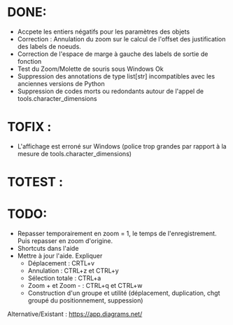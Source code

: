# DONE:
+ Accpete les entiers négatifs pour les paramètres des objets
+ Correction : Annulation du zoom sur le calcul de l'offset des justification des labels de noeuds.
+ Correction de l'espace de marge à gauche des labels de sortie de fonction
+ Test du Zoom/Molette de souris sous Windows Ok
+ Suppression des annotations de type list[str] incompatibles avec les anciennes versions de Python
+ Suppression de codes morts ou redondants autour de l'appel de tools.character_dimensions

# TOFIX : 
+ L'affichage est erroné sur Windows (police trop grandes par rapport à la mesure de tools.character_dimensions)

# TOTEST :


# TODO:
+ Repasser temporairement en zoom = 1, le temps de l'enregistrement. Puis repasser en zoom d'origine.
+ Shortcuts dans l'aide
+ Mettre à jour l'aide. Expliquer
  + Déplacement : CRTL+v
  + Annulation : CTRL+z et CTRL+y
  + Sélection totale : CTRL+a
  + Zoom + et Zoom - : CTRL+q et CTRL+w
  + Construction d'un groupe et utilité (déplacement, duplication, chgt groupé du positionnement, suppession)

Alternative/Existant : https://app.diagrams.net/

